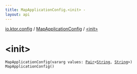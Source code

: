 ```yaml
---
title: MapApplicationConfig.<init> - 
layout: api
---
```


<div class='api-docs-breadcrumbs'><a href="../index.html">io.ktor.config</a> / <a href="index.html">MapApplicationConfig</a> / <a href="./-init-.html">&lt;init&gt;</a></div>

# &lt;init&gt;

<div class="signature"><code><span class="identifier">MapApplicationConfig</span><span class="symbol">(</span><span class="keyword">vararg</span> <span class="parameterName" id="io.ktor.config.MapApplicationConfig$<init>(kotlin.Array((kotlin.Pair((kotlin.String, )))))/values">values</span><span class="symbol">:</span>&nbsp;<a href="https://kotlinlang.org/api/latest/jvm/stdlib/kotlin/-pair/index.html"><span class="identifier">Pair</span></a><span class="symbol">&lt;</span><a href="https://kotlinlang.org/api/latest/jvm/stdlib/kotlin/-string/index.html"><span class="identifier">String</span></a><span class="symbol">,</span>&nbsp;<a href="https://kotlinlang.org/api/latest/jvm/stdlib/kotlin/-string/index.html"><span class="identifier">String</span></a><span class="symbol">&gt;</span><span class="symbol">)</span></code></div>

<div class="signature"><code><span class="identifier">MapApplicationConfig</span><span class="symbol">(</span><span class="symbol">)</span></code></div>
